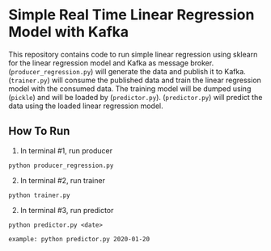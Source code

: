 # Simple Real Time Linear Regression Model with Kafka
This repository contains code to run simple linear regression using sklearn for the linear regression model and Kafka as message broker. (`producer_regression.py`) will generate the data and publish it to Kafka. (`trainer.py`) will consume the published data and train the linear regression model with the consumed data. The training model will be dumped using (`pickle`) and will be loaded by (`predictor.py`). (`predictor.py`) will predict the data using the loaded linear regression model.

## How To Run

1. In terminal #1, run producer
```
python producer_regression.py
```

2. In terminal #2, run trainer
```
python trainer.py
```

2. In terminal #3, run predictor
```
python predictor.py <date>

example: python predictor.py 2020-01-20
```